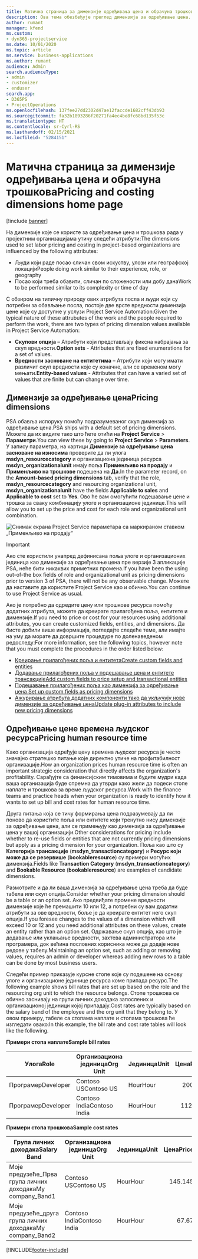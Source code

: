 ```yaml
---
title: Матична страница за димензије одређивања цена и обрачуна трошкова
description: Ова тема обезбеђује преглед димензија за одређивање цена.
author: rumant
manager: kfend
ms.custom:
- dyn365-projectservice
ms.date: 10/01/2020
ms.topic: article
ms.service: business-applications
ms.author: rumant
audience: Admin
search.audienceType:
- admin
- customizer
- enduser
search.app:
- D365PS
- ProjectOperations
ms.openlocfilehash: 137fee27dd2302d47ae12faccde1682cff43db93
ms.sourcegitcommit: fa32b1893286f20271fa4ec4be8fc68bd135f53c
ms.translationtype: HT
ms.contentlocale: sr-Cyrl-RS
ms.lasthandoff: 02/15/2021
ms.locfileid: "5284151"
---
```

# <a name="pricing-and-costing-dimensions-home-page"></a><span data-ttu-id="cfdaa-103">Матична страница за димензије одређивања цена и обрачуна трошкова</span><span class="sxs-lookup"><span data-stu-id="cfdaa-103">Pricing and costing dimensions home page</span></span>

[!include [banner](../includes/psa-now-project-operations.md)]

<span data-ttu-id="cfdaa-104">На димензије које се користе за одређивање цена и трошкова рада у пројектним организацијама утичу следећи атрибути:</span><span class="sxs-lookup"><span data-stu-id="cfdaa-104">The dimensions used to set labor pricing and costing in project-based organizations are influenced by the following attributes:</span></span>

- <span data-ttu-id="cfdaa-105">Људи који раде посао сличан свом искуству, улози или географској локацији</span><span class="sxs-lookup"><span data-stu-id="cfdaa-105">People doing work similar to their experience, role, or geography</span></span>
- <span data-ttu-id="cfdaa-106">Посао који треба обавити, сличан по сложености или добу дана</span><span class="sxs-lookup"><span data-stu-id="cfdaa-106">Work to be performed similar to its complexity or time of day</span></span>

<span data-ttu-id="cfdaa-107">С обзиром на типичну природу ових атрибута посла и људи који су потребни за обављање посла, постоје две врсте вредности димензија цене које су доступне у услузи Project Service Automation:</span><span class="sxs-lookup"><span data-stu-id="cfdaa-107">Given the typical nature of these attrubutes of the work and the people required to perform the work, there are two types of pricing dimension values available in Project Service Automation:</span></span> 

- <span data-ttu-id="cfdaa-108">**Скупови опција** – Атрибути који представљају фиксна набрајања за скуп вредности.</span><span class="sxs-lookup"><span data-stu-id="cfdaa-108">**Option sets** - Attributes that are fixed enumerations for a set of values.</span></span>
- <span data-ttu-id="cfdaa-109">**Вредности засноване на ентитетима** – Атрибути који могу имати различит скуп вредности које су коначне, али се временом могу мењати.</span><span class="sxs-lookup"><span data-stu-id="cfdaa-109">**Entity-based values** - Attributes that can have a varied set of values that are finite but can change over time.</span></span>

## <a name="pricing-dimensions"></a><span data-ttu-id="cfdaa-110">Димензије за одређивање цена</span><span class="sxs-lookup"><span data-stu-id="cfdaa-110">Pricing dimensions</span></span>

<span data-ttu-id="cfdaa-111">PSA обавља испоруку помоћу подразумеваног скуп димензија за одређивање цена.</span><span class="sxs-lookup"><span data-stu-id="cfdaa-111">PSA ships with a default set of pricing dimensions.</span></span> <span data-ttu-id="cfdaa-112">Можете да их видите тако што ћете отићи на **Project Service** > **Параметри**.</span><span class="sxs-lookup"><span data-stu-id="cfdaa-112">You can view these by going to **Project Service** > **Parameters**.</span></span> <span data-ttu-id="cfdaa-113">У запису параметра, на картици **Димензије за одређивање цена засноване на износима** проверите да ли улога **msdyn_resourcecategory** и организациона јединица ресурса **msdyn_organizationalunit** имају поља **Применљиво на продају** и **Применљиво на трошкове** подешена на **Да**.</span><span class="sxs-lookup"><span data-stu-id="cfdaa-113">In the parameter record, on the **Amount-based pricing dimensions** tab, verify that the role, **msdyn_resourcecategory** and resourcing organizational unit, **msdyn_organizationalunit** have the fields **Applicable to sales** and **Applicable to cost** set to **Yes**.</span></span> <span data-ttu-id="cfdaa-114">Ово ће вам омогућити подешавање цене и трошка за сваку комбинацију улоге и организационе јединице.</span><span class="sxs-lookup"><span data-stu-id="cfdaa-114">This will allow you to set up the price and cost for each role and organizational unit combination.</span></span>

![Снимак екрана Project Service параметара са маркираном ставком „Применљиво на продају“](media/PS-OOB-parameters.png)

> [!IMPORTANT]
> <span data-ttu-id="cfdaa-116">Ако сте користили унапред дефинисана поља улоге и организационих јединица као димензије за одређивање цена пре верзије 3 апликације PSA, неће бити никаквих приметних промена.</span><span class="sxs-lookup"><span data-stu-id="cfdaa-116">If you have been the using out-of-the box fields of role and organizational unit as pricing dimensions prior to version 3 of PSA, there will not be any observable change.</span></span> <span data-ttu-id="cfdaa-117">Можете да наставите да користите Project Service као и обично.</span><span class="sxs-lookup"><span data-stu-id="cfdaa-117">You can continue to use Project Service as usual.</span></span> 

<span data-ttu-id="cfdaa-118">Ако је потребно да одредите цену или трошкове ресурса помоћу додатних атрибута, можете да креирате прилагођена поља, ентитете и димензије.</span><span class="sxs-lookup"><span data-stu-id="cfdaa-118">If you need to price or cost for your resources using additional attributes, you can create customized fields, entities, and dimensions.</span></span> <span data-ttu-id="cfdaa-119">Да бисте добили више информација, погледајте следеће теме, али имајте на уму да морате да довршите процедуре по доленаведеном редоследу:</span><span class="sxs-lookup"><span data-stu-id="cfdaa-119">For more information, see the following topics, however note that you must complete the procedures in the order listed below:</span></span>

- [<span data-ttu-id="cfdaa-120">Креирање прилагођених поља и ентитета</span><span class="sxs-lookup"><span data-stu-id="cfdaa-120">Create custom fields and entities</span></span>](create-custom-fields-entities.md)
- [<span data-ttu-id="cfdaa-121">Додавање прилагођених поља у подешавање цена и ентитете трансакције</span><span class="sxs-lookup"><span data-stu-id="cfdaa-121">Add custom fields to price setup and transactional entities</span></span>](field-references.md)
- [<span data-ttu-id="cfdaa-122">Подешавање прилагођених поља као димензија за одређивање цена </span><span class="sxs-lookup"><span data-stu-id="cfdaa-122">Set up custom fields as pricing dimensions</span></span>](set-up-pricing-dimensions.md)
- [<span data-ttu-id="cfdaa-123">Ажурирање атрибута додатних компоненти тако да укључују нове димензије за одређивање цена</span><span class="sxs-lookup"><span data-stu-id="cfdaa-123">Update plug-in attributes to include new pricing dimensions</span></span>](update-plug-in-attributes.md)

## <a name="pricing-human-resource-time"></a><span data-ttu-id="cfdaa-124">Одређивање цене времена људског ресурса</span><span class="sxs-lookup"><span data-stu-id="cfdaa-124">Pricing human resource time</span></span>
<span data-ttu-id="cfdaa-125">Како организација одређује цену времена људског ресурса је често значајно стратешко питање које директно утиче на профитабилност организације.</span><span class="sxs-lookup"><span data-stu-id="cfdaa-125">How an organization prices human resource time is often an important strategic consideration that directly affects the organization's profitability.</span></span> <span data-ttu-id="cfdaa-126">Сарађујте са финансијским тимовима и будите мудри када ваша организација буде спремна да утврди како жели да подеси стопе наплате и трошкова за време људског ресурса.</span><span class="sxs-lookup"><span data-stu-id="cfdaa-126">Work with the finance teams and practice heads when your organization is ready to identify how it wants to set up bill and cost rates for human resource time.</span></span>

<span data-ttu-id="cfdaa-127">Друга питања која се тичу формирања цена подразумевају да ли поново да користите поља или ентитете који тренутно нису димензије за одређивање цена, али се примењују као димензија за одређивање цена у вашој организацији.</span><span class="sxs-lookup"><span data-stu-id="cfdaa-127">Other considerations for pricing include whether to re-use fields or entities that are not currently pricing dimensions but apply as a pricing dimension for your organization.</span></span> <span data-ttu-id="cfdaa-128">Поља као што су **Категорија трансакције** (**msdyn_transactioncategory**) и **Ресурс који може да се резервише** (**bookableresource**) су примери могућих димензија.</span><span class="sxs-lookup"><span data-stu-id="cfdaa-128">Fields like **Transaction Category** (**msdyn_transactioncategory**) and **Bookable Resource** (**bookableresource**) are examples of candidate dimensions.</span></span> 

<span data-ttu-id="cfdaa-129">Размотрите и да ли ваша димензија за одређивање цена треба да буде табела или скуп опција.</span><span class="sxs-lookup"><span data-stu-id="cfdaa-129">Consider whether your pricing dimension should be a table or an option set.</span></span> <span data-ttu-id="cfdaa-130">Ако предвиђате промене вредности димензије које ће премашити 10 или 12, а потребни су вам додатни атрибути за ове вредности, боље је да креирате ентитет него скуп опција.</span><span class="sxs-lookup"><span data-stu-id="cfdaa-130">If you foresee changes to the values of a dimension which will exceed 10 or 12 and you need additional attributes on these values, create an entity rather than an option set.</span></span> <span data-ttu-id="cfdaa-131">Одржавање скуп опција, као што је додавање или уклањање вредности, захтева администратора или програмера, док већина пословних корисника може да додаје нове редове у табелу.</span><span class="sxs-lookup"><span data-stu-id="cfdaa-131">Maintaining an option set, such as adding or removing values, requires an admin or developer whereas adding new rows to a table can be done by most business users.</span></span>

<span data-ttu-id="cfdaa-132">Следећи пример приказује курсне стопе које су подешене на основу улоге и организационе јединице ресурса коме припада ресурс.</span><span class="sxs-lookup"><span data-stu-id="cfdaa-132">The following example shows bill rates that are set up based on the role and the resourcing org unit to which the resource belongs.</span></span> <span data-ttu-id="cfdaa-133">Стопе трошкова се обично заснивају на групи личних доходака запослених и организационој јединици којој припадају.</span><span class="sxs-lookup"><span data-stu-id="cfdaa-133">Cost rates are typically based on the salary band of the employee and the org unit that they belong to.</span></span> <span data-ttu-id="cfdaa-134">У овом примеру, табеле са стопама наплате и стопама трошкова ће изгледати овако:</span><span class="sxs-lookup"><span data-stu-id="cfdaa-134">In this example, the bill rate and cost rate tables will look like the following.</span></span>

<span data-ttu-id="cfdaa-135">**Примери стопа наплате**</span><span class="sxs-lookup"><span data-stu-id="cfdaa-135">**Sample bill rates**</span></span>

| <span data-ttu-id="cfdaa-136">Улога</span><span class="sxs-lookup"><span data-stu-id="cfdaa-136">Role</span></span>        | <span data-ttu-id="cfdaa-137">Организациона јединица</span><span class="sxs-lookup"><span data-stu-id="cfdaa-137">Org Unit</span></span>    |<span data-ttu-id="cfdaa-138">Јединица</span><span class="sxs-lookup"><span data-stu-id="cfdaa-138">Unit</span></span>      |<span data-ttu-id="cfdaa-139">Цена</span><span class="sxs-lookup"><span data-stu-id="cfdaa-139">Price</span></span>      |<span data-ttu-id="cfdaa-140">Валута</span><span class="sxs-lookup"><span data-stu-id="cfdaa-140">Currency</span></span>  |
| ------------|-------------|----------|----------:|----------|
| <span data-ttu-id="cfdaa-141">Програмер</span><span class="sxs-lookup"><span data-stu-id="cfdaa-141">Developer</span></span>   | <span data-ttu-id="cfdaa-142">Contoso US</span><span class="sxs-lookup"><span data-stu-id="cfdaa-142">Contoso US</span></span>  |<span data-ttu-id="cfdaa-143">Hour</span><span class="sxs-lookup"><span data-stu-id="cfdaa-143">Hour</span></span> | <span data-ttu-id="cfdaa-144">200</span><span class="sxs-lookup"><span data-stu-id="cfdaa-144">200</span></span>|<span data-ttu-id="cfdaa-145">USD</span><span class="sxs-lookup"><span data-stu-id="cfdaa-145">USD</span></span>     |
| <span data-ttu-id="cfdaa-146">Програмер</span><span class="sxs-lookup"><span data-stu-id="cfdaa-146">Developer</span></span>   | <span data-ttu-id="cfdaa-147">Contoso India</span><span class="sxs-lookup"><span data-stu-id="cfdaa-147">Contoso India</span></span> |<span data-ttu-id="cfdaa-148">Hour</span><span class="sxs-lookup"><span data-stu-id="cfdaa-148">Hour</span></span>|   <span data-ttu-id="cfdaa-149">112.</span><span class="sxs-lookup"><span data-stu-id="cfdaa-149">112</span></span>|<span data-ttu-id="cfdaa-150">USD</span><span class="sxs-lookup"><span data-stu-id="cfdaa-150">USD</span></span>     |


<span data-ttu-id="cfdaa-151">**Примери стопа трошкова**</span><span class="sxs-lookup"><span data-stu-id="cfdaa-151">**Sample cost rates**</span></span>

| <span data-ttu-id="cfdaa-152">Група личних доходака</span><span class="sxs-lookup"><span data-stu-id="cfdaa-152">Salary Band</span></span>     | <span data-ttu-id="cfdaa-153">Организациона јединица</span><span class="sxs-lookup"><span data-stu-id="cfdaa-153">Org Unit</span></span>    |<span data-ttu-id="cfdaa-154">Јединица</span><span class="sxs-lookup"><span data-stu-id="cfdaa-154">Unit</span></span>      |<span data-ttu-id="cfdaa-155">Цена</span><span class="sxs-lookup"><span data-stu-id="cfdaa-155">Price</span></span>      |<span data-ttu-id="cfdaa-156">Валута</span><span class="sxs-lookup"><span data-stu-id="cfdaa-156">Currency</span></span>  |
| ----------------|-------------|----------|----------:|----------|
| <span data-ttu-id="cfdaa-157">Моје предузеће_Прва група личних доходака</span><span class="sxs-lookup"><span data-stu-id="cfdaa-157">My company_Band1</span></span> | <span data-ttu-id="cfdaa-158">Contoso US</span><span class="sxs-lookup"><span data-stu-id="cfdaa-158">Contoso US</span></span>  |<span data-ttu-id="cfdaa-159">Hour</span><span class="sxs-lookup"><span data-stu-id="cfdaa-159">Hour</span></span> | <span data-ttu-id="cfdaa-160">145.</span><span class="sxs-lookup"><span data-stu-id="cfdaa-160">145</span></span>|<span data-ttu-id="cfdaa-161">USD</span><span class="sxs-lookup"><span data-stu-id="cfdaa-161">USD</span></span>     |
| <span data-ttu-id="cfdaa-162">Моје предузеће_друга група личних доходака</span><span class="sxs-lookup"><span data-stu-id="cfdaa-162">My company_Band2</span></span> | <span data-ttu-id="cfdaa-163">Contoso India</span><span class="sxs-lookup"><span data-stu-id="cfdaa-163">Contoso India</span></span> |<span data-ttu-id="cfdaa-164">Hour</span><span class="sxs-lookup"><span data-stu-id="cfdaa-164">Hour</span></span>|   <span data-ttu-id="cfdaa-165">67.</span><span class="sxs-lookup"><span data-stu-id="cfdaa-165">67</span></span>|<span data-ttu-id="cfdaa-166">USD</span><span class="sxs-lookup"><span data-stu-id="cfdaa-166">USD</span></span>     |


[!INCLUDE[footer-include](../includes/footer-banner.md)]
